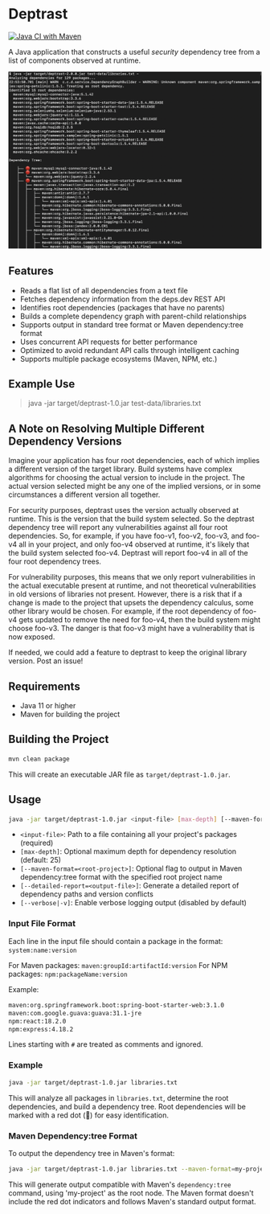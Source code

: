 # Deptrast

[![Java CI with Maven](https://github.com/planetlevel/deptrast/actions/workflows/build.yml/badge.svg)](https://github.com/planetlevel/deptrast/actions/workflows/build.yml)

A Java application that constructs a useful *security* dependency tree from a list of components observed at runtime.

![Example Dependency Tree](example.png)

## Features

- Reads a flat list of all dependencies from a text file
- Fetches dependency information from the deps.dev REST API
- Identifies root dependencies (packages that have no parents)
- Builds a complete dependency graph with parent-child relationships
- Supports output in standard tree format or Maven dependency:tree format
- Uses concurrent API requests for better performance
- Optimized to avoid redundant API calls through intelligent caching
- Supports multiple package ecosystems (Maven, NPM, etc.)

## Example Use

> java -jar target/deptrast-1.0.jar test-data/libraries.txt

## A Note on Resolving Multiple Different Dependency Versions

 Imagine your application has four root dependencies, each of which implies a different version of the target library. Build systems have complex algorithms for choosing the actual version to include in the project. The actual version selected might be any one of the implied versions, or in some circumstances a different version all together.

 For security purposes, deptrast uses the version actually observed at runtime. This is the version that the build system selected. So the deptrast dependency tree will report any vulnerabilities against all four root dependencies.  So, for example, if you have foo-v1, foo-v2, foo-v3, and foo-v4 all in your project, and only foo-v4 observed at runtime, it's likely that the build system selected foo-v4.  Deptrast will report foo-v4 in all of the four root dependency trees.

 For vulnerability purposes, this means that we only report vulnerabilities in the actual executable present at runtime, and not theoretical vulnerabilities in old versions of libraries not present. However, there is a risk that if a change is made to the project that upsets the dependency calculus, some other library would be chosen. For example, if the root dependency of foo-v4 gets updated to remove the need for foo-v4, then the build system might choose foo-v3.  The danger is that foo-v3 might have a vulnerability that is now exposed.

 If needed, we could add a feature to deptrast to keep the original library version.  Post an issue!

## Requirements

- Java 11 or higher
- Maven for building the project

## Building the Project

```bash
mvn clean package
```

This will create an executable JAR file as `target/deptrast-1.0.jar`.

## Usage

```bash
java -jar target/deptrast-1.0.jar <input-file> [max-depth] [--maven-format=<root-project>] [--detailed-report=<output-file>] [--verbose|-v]
```

- `<input-file>`: Path to a file containing all your project's packages (required)
- `[max-depth]`: Optional maximum depth for dependency resolution (default: 25)
- `[--maven-format=<root-project>]`: Optional flag to output in Maven dependency:tree format with the specified root project name
- `[--detailed-report=<output-file>]`: Generate a detailed report of dependency paths and version conflicts
- `[--verbose|-v]`: Enable verbose logging output (disabled by default)

### Input File Format

Each line in the input file should contain a package in the format: `system:name:version`

For Maven packages: `maven:groupId:artifactId:version`
For NPM packages: `npm:packageName:version`

Example:
```
maven:org.springframework.boot:spring-boot-starter-web:3.1.0
maven:com.google.guava:guava:31.1-jre
npm:react:18.2.0
npm:express:4.18.2
```

Lines starting with `#` are treated as comments and ignored.

### Example

```bash
java -jar target/deptrast-1.0.jar libraries.txt
```

This will analyze all packages in `libraries.txt`, determine the root dependencies, and build a dependency tree. Root dependencies will be marked with a red dot (🔴) for easy identification.

### Maven Dependency:tree Format

To output the dependency tree in Maven's format:

```bash
java -jar target/deptrast-1.0.jar libraries.txt --maven-format=my-project
```

This will generate output compatible with Maven's `dependency:tree` command, using 'my-project' as the root node. The Maven format doesn't include the red dot indicators and follows Maven's standard output format.

